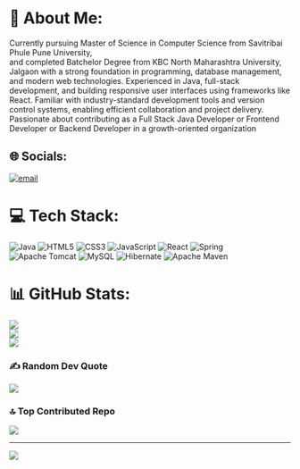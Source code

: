 # 💫 About Me:
Currently pursuing Master of Science in Computer Science from Savitribai Phule Pune University,<br>and completed Batchelor Degree from KBC North Maharashtra University, Jalgaon with a strong foundation in programming, database management, and modern web technologies. Experienced in Java, full-stack development, and building responsive user interfaces using frameworks like React. Familiar with industry-standard development tools and version control systems, enabling efficient collaboration and project delivery. Passionate about contributing as a Full Stack Java Developer or Frontend Developer or Backend Developer in a growth-oriented organization


## 🌐 Socials:
[![email](https://img.shields.io/badge/Email-D14836?logo=gmail&logoColor=white)](mailto:mshelar334@gmail.com) 

# 💻 Tech Stack:
![Java](https://img.shields.io/badge/java-%23ED8B00.svg?style=for-the-badge&logo=openjdk&logoColor=white) ![HTML5](https://img.shields.io/badge/html5-%23E34F26.svg?style=for-the-badge&logo=html5&logoColor=white) ![CSS3](https://img.shields.io/badge/css3-%231572B6.svg?style=for-the-badge&logo=css3&logoColor=white) ![JavaScript](https://img.shields.io/badge/javascript-%23323330.svg?style=for-the-badge&logo=javascript&logoColor=%23F7DF1E) ![React](https://img.shields.io/badge/react-%2320232a.svg?style=for-the-badge&logo=react&logoColor=%2361DAFB) ![Spring](https://img.shields.io/badge/spring-%236DB33F.svg?style=for-the-badge&logo=spring&logoColor=white) ![Apache Tomcat](https://img.shields.io/badge/apache%20tomcat-%23F8DC75.svg?style=for-the-badge&logo=apache-tomcat&logoColor=black) ![MySQL](https://img.shields.io/badge/mysql-4479A1.svg?style=for-the-badge&logo=mysql&logoColor=white) ![Hibernate](https://img.shields.io/badge/Hibernate-59666C?style=for-the-badge&logo=Hibernate&logoColor=white) ![Apache Maven](https://img.shields.io/badge/Apache%20Maven-C71A36?style=for-the-badge&logo=Apache%20Maven&logoColor=white)
# 📊 GitHub Stats:
![](https://github-readme-stats.vercel.app/api?username=maheshshelar05&theme=radical&hide_border=true&include_all_commits=false&count_private=false)<br/>
![](https://nirzak-streak-stats.vercel.app/?user=maheshshelar05&theme=radical&hide_border=true)<br/>
![](https://github-readme-stats.vercel.app/api/top-langs/?username=maheshshelar05&theme=radical&hide_border=true&include_all_commits=false&count_private=false&layout=compact)

### ✍️ Random Dev Quote
![](https://quotes-github-readme.vercel.app/api?type=horizontal&theme=radical)

### 🔝 Top Contributed Repo
![](https://github-contributor-stats.vercel.app/api?username=maheshshelar05&limit=5&theme=dark&combine_all_yearly_contributions=true)

---
[![](https://visitcount.itsvg.in/api?id=maheshshelar05&icon=0&color=0)](https://visitcount.itsvg.in)

<!-- Proudly created with GPRM ( https://gprm.itsvg.in ) -->
